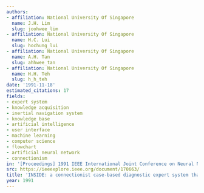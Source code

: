 ```yaml
---
authors:
- affiliation: National University Of Singapore
  name: J.H. Lim
  slug: joohwee_lim
- affiliation: National University Of Singapore
  name: H.C. Lui
  slug: hochung_lui
- affiliation: National University Of Singapore
  name: A.H. Tan
  slug: ahhwee_tan
- affiliation: National University Of Singapore
  name: H.H. Teh
  slug: h_h_teh
date: '1991-11-18'
estimated_citations: 17
fields:
- expert system
- knowledge acquisition
- inertial navigation system
- knowledge base
- artificial intelligence
- user interface
- machine learning
- computer science
- flowchart
- artificial neural network
- connectionism
in: '[Proceedings] 1991 IEEE International Joint Conference on Neural Networks'
src: https://ieeexplore.ieee.org/document/170663/
title: 'INSIDE: a connectionist case-based diagnostic expert system that learns incrementally'
year: 1991
---
```

